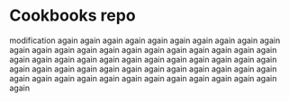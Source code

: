 # Cookbooks repo

modification again again again again again again again again again again again again again again again again again again again again again again again again again again again again again again again again again again again again again again again again again again again again again again again again again again again again again again again again again again again